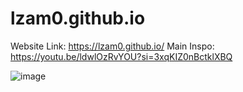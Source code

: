 ﻿# lzam0.github.io

Website Link: https://lzam0.github.io/
Main Inspo: https://youtu.be/ldwlOzRvYOU?si=3xqKIZ0nBctklXBQ

![image](https://github.com/lzam0/lzam0.github.io/assets/110193626/6f0bbc5d-8735-4d2f-9b8f-bc5c02cc6b35)
